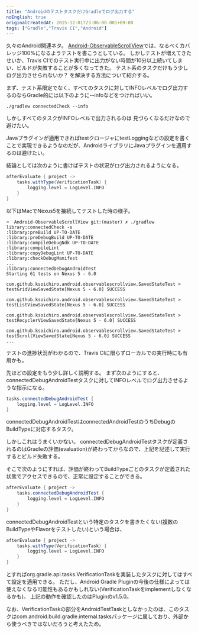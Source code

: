 ```yaml
---
title: "AndroidのテストタスクだけGradleでログ出力する"
noEnglish: true
originalCreatedAt: 2015-12-01T23:06:00.001+09:00
tags: ["Gradle","Travis CI","Android"]
---
```

久々のAndroid関連ネタ。
[Android-ObservableScrollView](https://github.com/ksoichiro/Android-ObservableScrollView)では、なるべくカバレッジ100%になるようテストを書こうとしている。
しかしテストが増えてきたせいか、Travis CIでのテスト実行中に出力がない時間が10分以上続いてしまい、ビルドが失敗することが多くなってきた。
テスト系のタスクだけもう少しログ出力させられないか？
を解決する方法について紹介する。

まず、テスト系限定でなく、すべてのタスクに対してINFOレベルでログ出力するのならGradle的には以下のように--infoなどをつければいい。

```
./gradlew connectedCheck --info
```

しかしすべてのタスクがINFOレベルで出力されるのは
見づらくなるだけなので避けたい。
<!--more-->

Javaプラグインが適用できればtestクロージャにtestLoggingなどの設定を書くことで実現できるようなのだが、AndroidライブラリにJavaプラグインを適用するのは避けたい。

結論としては次のように書けばテストの状況がログ出力されるようになる。

```groovy
afterEvaluate { project ->
    tasks.withType(VerificationTask) {
        logging.level = LogLevel.INFO
    }
}
```

以下はMacでNexus5を接続してテストした時の様子。

```
➜  Android-ObservableScrollView git:(master) ✗ ./gradlew library:connectedCheck -s
:library:preBuild UP-TO-DATE
:library:preDebugBuild UP-TO-DATE
:library:compileDebugNdk UP-TO-DATE
:library:compileLint
:library:copyDebugLint UP-TO-DATE
:library:checkDebugManifest
...
:library:connectedDebugAndroidTest
Starting 61 tests on Nexus 5 - 6.0

com.github.ksoichiro.android.observablescrollview.SavedStateTest > testGridViewSavedState[Nexus 5 - 6.0] SUCCESS 

com.github.ksoichiro.android.observablescrollview.SavedStateTest > testListViewSavedState[Nexus 5 - 6.0] SUCCESS 

com.github.ksoichiro.android.observablescrollview.SavedStateTest > testRecyclerViewSavedState[Nexus 5 - 6.0] SUCCESS 

com.github.ksoichiro.android.observablescrollview.SavedStateTest > testScrollViewSavedState[Nexus 5 - 6.0] SUCCESS 
...
```

テストの進捗状況がわかるので、Travis CIに限らずローカルでの実行時にも有用かも。

先ほどの設定をもう少し詳しく説明する。
まず次のようにすると、connectedDebugAndroidTestタスクに対してINFOレベルでログ出力させるような指示になる。

```groovy
tasks.connectedDebugAndroidTest {
    logging.level = LogLevel.INFO
}
```

connectedDebugAndroidTestはconnectedAndroidTestのうちDebugのBuildTypeに対応するタスク。

しかしこれはうまくいかない。
connectedDebugAndroidTestタスクが定義されるのはGradleの評価(evaluation)が終わってからなので、上記を記述して実行するとビルド失敗する。

そこで次のようにすれば、評価が終わってBuildTypeごとのタスクが定義された状態でアクセスできるので、正常に設定することができる。

```groovy
afterEvaluate { project ->
    tasks.connectedDebugAndroidTest {
        logging.level = LogLevel.INFO
    }
}
```

connectedDebugAndroidTestという特定のタスクを書きたくない(複数のBuildTypeやFlavorをテストしたい)という場合は、

```groovy
afterEvaluate { project ->
    tasks.withType(VerificationTask) {
        logging.level = LogLevel.INFO
    }
}
```

とすればorg.gradle.api.tasks.VerificationTaskを実装したタスクに対してはすべて設定を適用できる。
ただし、Android Gradle Pluginの今後の仕様によっては使えなくなる可能性もあるかもしれない(VerificationTaskをimplementしなくなるかも)。
上記の動作を確認したのはPluginのv1.5.0。

なお、VerificationTaskの部分をAndroidTestTaskとしなかったのは、このタスクはcom.android.build.gradle.internal.tasksパッケージに属しており、外部から使うべきではないだろうと考えたため。
